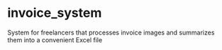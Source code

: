 # invoice_system
System for freelancers that processes invoice images and summarizes them into a convenient Excel file
